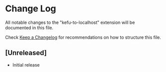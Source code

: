 # Change Log

All notable changes to the "kefu-to-localhost" extension will be documented in this file.

Check [Keep a Changelog](http://keepachangelog.com/) for recommendations on how to structure this file.

## [Unreleased]

- Initial release